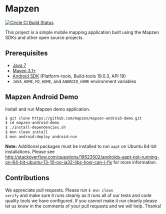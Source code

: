 # Mapzen
[![Circle CI Build Status](https://circleci.com/gh/mapzen/mapzen-android-demo.png?circle-token=cfd8a71bc5d58302f87abaec91a89a0ffd871d1e)][1]

This project is a simple mobile mapping application built using the Mapzen SDKs and other open source projects. 


## Prerequisites

* [Java 7](http://www.oracle.com/technetwork/java/javase/downloads/jdk7-downloads-1880260.html)
* [Maven 3.1+](http://maven.apache.org/download.cgi)
* [Android SDK](http://developer.android.com/sdk/index.html) (Platform-tools, Build-tools 19.0.3, API 19)
* `JAVA_HOME`, `M2_HOME`, and `ANDROID_HOME` environment variables

## Mapzen Android Demo

Install and run Mapzen demo application.

```bash
$ git clone https://github.com/mapzen/mapzen-android-demo.git
$ cd mapzen-android-demo
$ ./install-dependencies.sh
$ mvn clean install
$ mvn android:deploy android:run
```

**Note:** Additional packages must be installed to run `aapt` on Ubuntu 64-bit installations. Please see http://stackoverflow.com/questions/19523502/androids-aapt-not-running-on-64-bit-ubuntu-13-10-no-ia32-libs-how-can-i-fix for more information.

## Contributions
We appreciate pull requests. Please run <code>$ mvn clean verify</code>
and make sure it runs cleanly as it runs all of our tests and code quality tools 
we have configured. If you cannot make it run cleanly please let us know in the
comments of your pull requests and we will help. Thanks!

[1]: https://circleci.com/gh/mapzen/mapzen-android-demo
